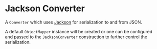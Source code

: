 Jackson Converter
=================

A `Converter` which uses [Jackson][1] for serialization to and from JSON.

A default `ObjectMapper` instance will be created or one can be configured and passed to the
`JacksonConverter` construction to further control the serialization.


 [1]: http://wiki.fasterxml.com/JacksonHome
